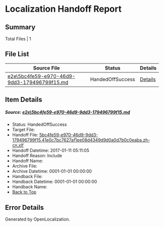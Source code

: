 # <a name='report-top'></a> Localization Handoff Report

## Summary
 Total Files | 1

## File List
 Source File | Status | Details 
 ----------- | ------ | ------- 
 [e2e\5bc4fe59-e970-46d9-9dd3-179496799f15.md](https://github.com/OpenLocalizationTestOrg/ol-test0/blob/dc4a1f049d76ff1a8f358731970f033a14de05a2/e2e/5bc4fe59-e970-46d9-9dd3-179496799f15.md) | HandedOffSuccess | [Details](#81620d73437d500bd3747aa52c3b9426e9767a901)

## Item Details
##### <a name='81620d73437d500bd3747aa52c3b9426e9767a901'></a> Source: [e2e\5bc4fe59-e970-46d9-9dd3-179496799f15.md](https://github.com/OpenLocalizationTestOrg/ol-test0/blob/dc4a1f049d76ff1a8f358731970f033a14de05a2/e2e/5bc4fe59-e970-46d9-9dd3-179496799f15.md)
* Status: HandedOffSuccess
* Target File: 
* Handoff File: [5bc4fe59-e970-46d9-9dd3-179496799f15.41e0c7bc7627af1ee08d4349d9d0a0d7b0c0eaba.zh-cn.xlf](https://github.com/OpenLocalizationTestOrg/ol-test0-handoff/blob/e1ab01fb9e6842d2d20a9110c0162e1a0858db71/ol-handoff/OpenLocalizationTestOrg/ol-test0-zhcn/shujia/ht/5bc4fe59-e970-46d9-9dd3-179496799f15.41e0c7bc7627af1ee08d4349d9d0a0d7b0c0eaba.zh-cn.xlf)
* Handoff Datetime: 2017-01-11 05:11:05
* Handoff Reason: Include
* Handoff Name: 
* Archive File: 
* Archive Datetime: 0001-01-01 00:00:00
* Handback File: 
* Handback Datetime: 0001-01-01 00:00:00
* Handback Name: 
* [Back to Top](#report-top)


## Error Details

Generated by OpenLocalization.

